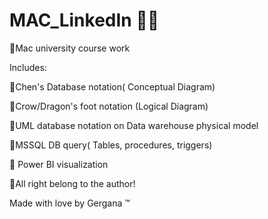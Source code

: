 # MAC_LinkedIn 🍎🔗 <br>
📌Mac university course work <br>

Includes: <br>

📌Chen's Database notation( Conceptual Diagram) <br>

📌Crow/Dragon's foot notation (Logical Diagram) <br>

📌UML database notation on Data warehouse physical model <br>

📌MSSQL DB query( Tables, procedures, triggers) <br>

📌 Power BI visualization <br>

📍All right belong to the author! 

Made with love by Gergana &trade;
